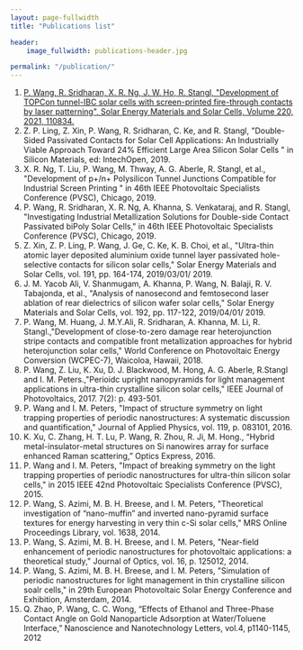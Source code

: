 ```yaml
---
layout: page-fullwidth
title: "Publications list"

header:
    image_fullwidth: publications-header.jpg

permalink: "/publication/"
---
```


1. [P. Wang, R. Sridharan, X. R. Ng, J. W. Ho, R. Stangl, "Development of TOPCon tunnel-IBC solar cells with screen-printed fire-through contacts by laser patterning", Solar Energy Materials and Solar Cells, Volume 220, 2021, 110834.](https://www.sciencedirect.com/science/article/abs/pii/S0927024820304323?via%3Dihub)
2. Z. P. Ling, Z. Xin, P. Wang, R. Sridharan, C. Ke, and R. Stangl, "Double-Sided Passivated Contacts for Solar Cell Applications: An Industrially Viable Approach Toward 24% Efficient Large Area Silicon Solar Cells " in Silicon Materials, ed: IntechOpen, 2019.
3. X. R. Ng, T. Liu, P. Wang, M. Thway, A. G. Aberle, R. Stangl, et al., "Development of p+/n+ Polysilicon Tunnel Junctions Compatible for Industrial Screen Printing " in 46th IEEE Photovoltaic Specialists Conference (PVSC), Chicago, 2019.
4. P. Wang, R. Sridharan, X. R. Ng, A. Khanna, S. Venkataraj, and R. Stangl, "Investigating Industrial Metallization Solutions for Double-side Contact Passivated biPoly Solar Cells," in 46th IEEE Photovoltaic Specialists Conference (PVSC), Chicago, 2019.
5. Z. Xin, Z. P. Ling, P. Wang, J. Ge, C. Ke, K. B. Choi, et al., "Ultra-thin atomic layer deposited aluminium oxide tunnel layer passivated hole-selective contacts for silicon solar cells," Solar Energy Materials and Solar Cells, vol. 191, pp. 164-174, 2019/03/01/ 2019.
6. J. M. Yacob Ali, V. Shanmugam, A. Khanna, P. Wang, N. Balaji, R. V. Tabajonda, et al., "Analysis of nanosecond and femtosecond laser ablation of rear dielectrics of silicon wafer solar cells," Solar Energy Materials and Solar Cells, vol. 192, pp. 117-122, 2019/04/01/ 2019.
7. P. Wang, M. Huang, J. M.Y.Ali, R. Sridharan, A. Khanna, M. Li, R. Stangl.,"Development of close-to-zero damage rear heterojunction stripe contacts and compatible front metallization approaches for hybrid heterojunction solar cells," World Conference on Photovoltaic Energy Conversion (WCPEC-7), Waicoloa, Hawaii, 2018.
8. P. Wang, Z. Liu, K. Xu, D. J. Blackwood, M. Hong, A. G. Aberle, R.Stangl and I. M. Peters.,"Perioidc upright nanopyramids for light management applications in ultra-thin crystalline silicon solar cells," IEEE Journal of Photovoltaics, 2017. 7(2): p. 493-501.
9. P. Wang and I. M. Peters, "Impact of structure symmetry on light trapping properties of periodic nanostructures: A systematic discussion and quantification," Journal of Applied Physics, vol. 119, p. 083101, 2016.
10. K. Xu, C. Zhang, H. T. Lu, P. Wang, R. Zhou, R. Ji, M. Hong., “Hybrid metal-insulator-metal structures on Si nanowires array for surface enhanced Raman scattering,” Optics Express, 2016. 
11. P. Wang and I. M. Peters, "Impact of breaking symmetry on the light trapping properties of periodic nanostructures for ultra-thin silicon solar cells," in 2015 IEEE 42nd Photovoltaic Specialists Conference (PVSC), 2015.
12. P. Wang, S. Azimi, M. B. H. Breese, and I. M. Peters, "Theoretical investigation of “nano-muffin” and inverted nano-pyramid surface textures for energy harvesting in very thin c-Si solar cells," MRS Online Proceedings Library, vol. 1638, 2014.
13. P. Wang, S. Azimi, M. B. H. Breese, and I. M. Peters, "Near-field enhancement of periodic nanostructures for photovoltaic applications: a theoretical study," Journal of Optics, vol. 16, p. 125012, 2014.
14. P. Wang, S. Azimi, M. B. H. Breese, and I. M. Peters, "Simulation of periodic nanostructures for light management in thin crystalline silicon soalr cells," in 29th European Photovoltaic Solar Energy Conference and Exhibition, Amsterdam, 2014.
15. Q. Zhao, P. Wang, C. C. Wong, “Effects of Ethanol and Three-Phase Contact Angle on Gold Nanoparticle Adsorption at Water/Toluene Interface,” Nanoscience and Nanotechnology Letters, vol.4, p1140-1145, 2012

